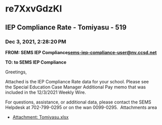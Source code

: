 # re7XxvGdzKI
## IEP Compliance Rate - Tomiyasu - 519
### Dec 3, 2021, 2:28:20 PM
**FROM: SEMS IEP Compliance<sems-iep-compliance-user@nv.ccsd.net>**

**TO: to SEMS IEP Compliance**


Greetings, 


Attached is the IEP Compliance Rate data for your school. Please see the Special Education Case Manager Additional Pay memo that was included in the 12/3/2021 Weekly Wire. 


For questions, assistance, or additional data, please contact the SEMS Helpdesk at 702-799-0295 or on the wan 0099-0295. 
Attachments area 





* [Attachment: Tomiyasu.xlsx](re7XxvGdzKI-attachment-1.xlsx)
